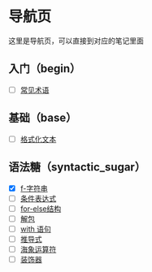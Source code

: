 # 导航页
这里是导航页，可以直接到对应的笔记里面

## 入门（begin）
- [ ] [常见术语](begin/common_terms.md)

## 基础（base）
- [ ] [格式化文本](base/string_formatting.md)

## 语法糖（syntactic_sugar）
- [x] [f-字符串](syntactic_sugar/f_strings.md)
- [ ] [条件表达式](syntactic_sugar/条件表达式.md)
- [ ] [for-else结构](syntactic_sugar/for-else结构.md)
- [ ] [解包](syntactic_sugar/解包.md)
- [ ] [with 语句](syntactic_sugar/with-语句.md)
- [ ] [推导式](syntactic_sugar/推导式.md)
- [ ] [海象运算符](syntactic_sugar/海象运算符.md)
- [ ] [装饰器](syntactic_sugar/装饰器.md)
